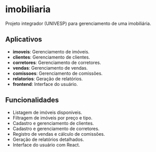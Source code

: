 # imobiliaria

Projeto integrador (UNIVESP) para gerenciamento de uma imobiliária.

## Aplicativos

- **imoveis**: Gerenciamento de imóveis.
- **clientes**: Gerenciamento de clientes.
- **corretores**: Gerenciamento de corretores.
- **vendas**: Gerenciamento de vendas.
- **comissoes**: Gerenciamento de comissões.
- **relatorios**: Geração de relatórios.
- **frontend**: Interface do usuário.

## Funcionalidades

- Listagem de imóveis disponíveis.
- Filtragem de imóveis por preço e tipo.
- Cadastro e gerenciamento de clientes.
- Cadastro e gerenciamento de corretores.
- Registro de vendas e cálculo de comissões.
- Geração de relatórios detalhados.
- Interface do usuário com React.
